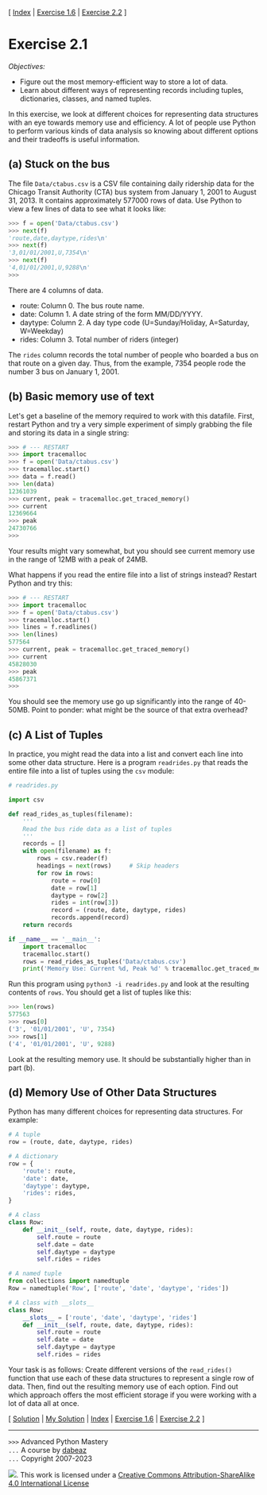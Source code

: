 \[ [Index](index.md) | [Exercise 1.6](ex1_6.md) | [Exercise 2.2](ex2_2.md) \]

# Exercise 2.1

*Objectives:*

- Figure out the most memory-efficient way to store a lot of data.
- Learn about different ways of representing records including tuples,
  dictionaries, classes, and named tuples.

In this exercise, we look at different choices for representing data
structures with an eye towards memory use and efficiency. A lot of
people use Python to perform various kinds of data analysis so knowing
about different options and their tradeoffs is useful information.

## (a) Stuck on the bus

The file `Data/ctabus.csv` is a CSV file containing
daily ridership data for the Chicago Transit Authority (CTA) bus
system from January 1, 2001 to August 31, 2013. It contains
approximately 577000 rows of data. Use Python to view a few lines
of data to see what it looks like:

```python
>>> f = open('Data/ctabus.csv')
>>> next(f)
'route,date,daytype,rides\n'
>>> next(f)
'3,01/01/2001,U,7354\n'
>>> next(f)
'4,01/01/2001,U,9288\n'
>>>
```

There are 4 columns of data.

- route: Column 0. The bus route name.
- date: Column 1. A date string of the form MM/DD/YYYY.
- daytype: Column 2. A day type code (U=Sunday/Holiday, A=Saturday, W=Weekday)
- rides: Column 3. Total number of riders (integer)

The `rides` column records the total number of people who boarded a
bus on that route on a given day. Thus, from the example, 7354 people
rode the number 3 bus on January 1, 2001.

## (b) Basic memory use of text

Let's get a baseline of the memory required to work with this
datafile. First, restart Python and try a very simple experiment of
simply grabbing the file and storing its data in a single string:

```python
>>> # --- RESTART 
>>> import tracemalloc
>>> f = open('Data/ctabus.csv')
>>> tracemalloc.start()
>>> data = f.read()
>>> len(data)
12361039
>>> current, peak = tracemalloc.get_traced_memory()
>>> current
12369664
>>> peak
24730766
>>> 
```

Your results might vary somewhat, but you should see current
memory use in the range of 12MB with a peak of 24MB.

What happens if you read the entire file into a list of strings
instead? Restart Python and try this:

```python
>>> # --- RESTART
>>> import tracemalloc
>>> f = open('Data/ctabus.csv')
>>> tracemalloc.start()
>>> lines = f.readlines()
>>> len(lines)
577564
>>> current, peak = tracemalloc.get_traced_memory()
>>> current
45828030
>>> peak
45867371
>>> 
```

You should see the memory use go up significantly into the range of 40-50MB.
Point to ponder: what might be the source of that extra overhead?

## (c) A List of Tuples

In practice, you might read the data into a list and convert each line
into some other data structure. Here is a program `readrides.py` that
reads the entire file into a list of tuples using the `csv` module:

```python
# readrides.py

import csv

def read_rides_as_tuples(filename):
    '''
    Read the bus ride data as a list of tuples
    '''
    records = []
    with open(filename) as f:
        rows = csv.reader(f)
        headings = next(rows)     # Skip headers
        for row in rows:
            route = row[0]
            date = row[1]
            daytype = row[2]
            rides = int(row[3])
            record = (route, date, daytype, rides)
            records.append(record)
    return records

if __name__ == '__main__':
    import tracemalloc
    tracemalloc.start()
    rows = read_rides_as_tuples('Data/ctabus.csv')
    print('Memory Use: Current %d, Peak %d' % tracemalloc.get_traced_memory())
```

Run this program using `python3 -i readrides.py` and look at the
resulting contents of `rows`. You should get a list of tuples like
this:

```python
>>> len(rows)
577563
>>> rows[0]
('3', '01/01/2001', 'U', 7354)
>>> rows[1]
('4', '01/01/2001', 'U', 9288)
```

Look at the resulting memory use. It should be substantially higher
than in part (b).

## (d) Memory Use of Other Data Structures

Python has many different choices for representing data structures.
For example:

```python
# A tuple
row = (route, date, daytype, rides)

# A dictionary
row = {
    'route': route,
    'date': date,
    'daytype': daytype,
    'rides': rides,
}

# A class
class Row:
    def __init__(self, route, date, daytype, rides):
        self.route = route
        self.date = date
        self.daytype = daytype
        self.rides = rides

# A named tuple
from collections import namedtuple
Row = namedtuple('Row', ['route', 'date', 'daytype', 'rides'])

# A class with __slots__
class Row:
    __slots__ = ['route', 'date', 'daytype', 'rides']
    def __init__(self, route, date, daytype, rides):
        self.route = route
        self.date = date
        self.daytype = daytype
        self.rides = rides
```

Your task is as follows:  Create different versions of the `read_rides()` function
that use each of these data structures to represent a single row of data.
Then, find out the resulting memory use of each option. Find out which
approach offers the most efficient storage if you were working with a lot
of data all at once.

\[ [Solution](soln2_1.md) | [My Solution](../readrides.py) | [Index](index.md) | [Exercise 1.6](ex1_6.md) | [Exercise 2.2](ex2_2.md) \]

----
`>>>` Advanced Python Mastery  
`...` A course by [dabeaz](https://www.dabeaz.com)  
`...` Copyright 2007-2023

![](https://i.creativecommons.org/l/by-sa/4.0/88x31.png). This work is licensed under
a [Creative Commons Attribution-ShareAlike 4.0 International License](http://creativecommons.org/licenses/by-sa/4.0/)
